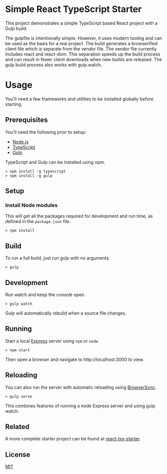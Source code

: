 
# Simple React TypeScript Starter

This project demonstrates a simple TypeScript based React project with a Gulp build.

The gulpfile is intentionally simple.
However, it uses modern tooling and can be used as the basis for a real project.
The build generates a browserified client file which is separate from the vendor file.
The vendor file currently includes react and react-dom.
This separation speeds up the build process and can result in fewer client downloads when new builds are released.
The gulp build process also works with gulp.watch.

# Usage

You'll need a few frameworks and utilities to be installed globally before starting.

## Prerequisites

You'll need the following prior to setup:

* [Node.js](https://nodejs.org/)
* [TypeScript](http://www.typescriptlang.org/)
* [Gulp](http://gulpjs.com/)

TypeScript and Gulp can be installed using npm.

```
> npm install -g typescript
> npm install -g gulp
```

## Setup

### Install Node modules

This will get all the packages required for development and run time,
as defined in the `package.json` file.

```
> npm install
```

## Build

To run a full build, just run gulp with no arguments.

```
> gulp
```

## Development

Run watch and keep the console open.

```
> gulp watch
```

Gulp will automatically rebuild when a source file changes.

## Running

Start a local [Express](https://expressjs.com/) server using `npm` or `node`.

```
> npm start
```

Then open a browser and navigate to http://localhost:3000 to view.

## Reloading

You can also run the server with automatic reloading using [BrowserSync](https://www.browsersync.io/).

```
> gulp serve
```

This combines features of running a node Express server and using gulp watch.

## Related

A more complete starter project can be found at [react-tsx-starter](https://github.com/toddlucas/react-tsx-starter).

## License

[MIT](https://github.com/toddlucas/react-tsx-lite/blob/master/LICENSE)
